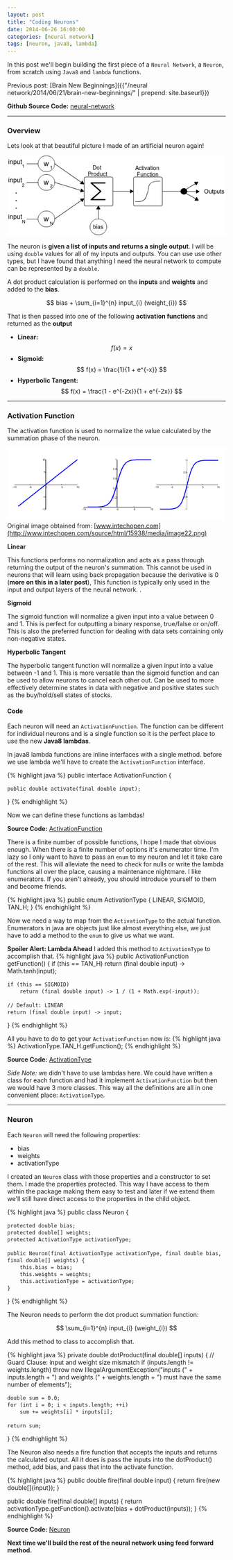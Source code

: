 ```yaml
---
layout: post
title: "Coding Neurons"
date: 2014-06-26 16:00:00
categories: [neural network]
tags: [neuron, java8, lambda]
---
```


In this post we'll begin building the first piece of a `Neural Network`, a `Neuron`, 
from scratch using `Java8` and `lambda` functions.

Previous post: [Brain New Beginnings]({{"/neural network/2014/06/21/brain-new-beginnings/" | prepend: site.baseurl}})

**Github Source Code:** <a href="https://github.com/cluttered-code/neural-network" target="_blank">neural-network</a>

---

### Overview

Lets look at that beautiful picture I made of an artificial neuron again!

![Artificial Neuron](/images/artificial-neuron.png)

The neuron is **given a list of inputs and returns a single output**. 
I will be using `double` values for all of my inputs and outputs. 
You can use use other types, but I have found that anything I need 
the neural network to compute can be represented by a `double`.

A dot product calculation is performed on the **inputs** and **weights** and added to the **bias**.

$$ bias + \sum_{i=1}^{n} input_{i} (weight_{i}) $$

That is then passed into one of the following **activation functions** and returned as the **output**

  * **Linear:** $$ f(x) = x $$
  * **Sigmoid:** $$ f(x) = \frac{1}{1 + e^{-x}} $$
  * **Hyperbolic Tangent:** $$ f(x) = \frac{1 - e^{-2x}}{1 + e^{-2x}} $$
  
---

### Activation Function

The activation function is used to normalize the value calculated by the summation phase of the neuron.

![Graphs](/images/activation-function-graphs.png)
Original image obtained from: [www.intechopen.com](http://www.intechopen.com/source/html/15938/media/image22.png) 

**Linear**

This functions performs no normalization and acts as a pass through returning the output of the neuron's summation. 
This cannot be used in neurons that will learn using back propagation because the derivative is 0 (**more on this in a later post**), 
This function is typically only used in the input and output layers of the neural network. 
.

**Sigmoid**

The sigmoid function will normalize a given input into a value between 0 and 1. 
This is perfect for outputting a binary response, true/false or on/off. 
This is also the preferred function for dealing with data sets containing only non-negative states.

**Hyperbolic Tangent**

The hyperbolic tangent function will normalize a given input into a value between -1 and 1. 
This is more versatile than the sigmoid function and can be used to allow neurons to cancel each other out. 
Can be used to more effectively determine states in data with negative and positive states such as the buy/hold/sell states of stocks.

#### **Code**

Each neuron will need an `ActivationFunction`. 
The function can be different for individual neurons and is a single function so it is the 
perfect place to use the new **Java8 lambdas**.

In java8 lambda functions are inline interfaces with a single method. 
before we use lambda we'll have to create the `ActivationFunction` interface.

{% highlight java %}
public interface ActivationFunction {

    public double activate(final double input);
}
{% endhighlight %}

Now we can define these functions as lambdas!

**Source Code:** <a href="https://github.com/cluttered-code/neural-network/blob/master/src/main/java/com/clutteredcode/ann/activation/ActivationFunction.java" target="_blank">ActivationFunction</a>

There is a finite number of possible functions, I hope I made that obvious enough. 
When there is a finite number of options it's enumerator time. 
I'm lazy so I only want to have to pass an `enum` to my neuron and let it take care of the rest. 
This will alleviate the need to check for nulls or write the lambda functions all over the place, 
causing a maintenance nightmare. I like enumerators. 
If you aren't already, you should introduce yourself to them and become friends.

{% highlight java %}
public enum ActivationType {
    LINEAR,
    SIGMOID,
    TAN_H;
}
{% endhighlight %}

Now we need a way to map from the `ActivationType` to the actual function. Enumerators in java are 
objects just like almost everything else, we just have to add a method to the `enum` to give us what we want. 

**Spoiler Alert: Lambda Ahead** I added this method to `ActivationType` to accomplish that.
{% highlight java %}
public ActivationFunction getFunction() {
    if (this == TAN_H)
        return (final double input) -> Math.tanh(input);

    if (this == SIGMOID)
        return (final double input) -> 1 / (1 + Math.exp(-input));

    // Default: LINEAR
    return (final double input) -> input;
}
{% endhighlight %}

All you have to do to get your `ActivationFunction` now is:
{% highlight java %}
ActivationType.TAN_H.getFunction();
{% endhighlight %}

**Source Code:**  <a href="https://github.com/cluttered-code/neural-network/blob/master/src/main/java/com/clutteredcode/ann/activation/ActivationType.java" target="_blank">ActivationType</a>

*Side Note:* we didn't have to use lambdas here. We could have written a class for each function and had it 
implement `ActivationFunction` but then we would have 3 more classes. This way all the definitions 
are all in one convenient place: `ActivationType`.

---

### Neuron

Each `Neuron` will need the following properties:

* bias
* weights
* activationType

I created an `Neuron` class with those properties and a constructor to set them. I made the properties protected. 
This way I have access to them within the package making them easy to test and later if we extend them we'll still 
have direct access to the properties in the child object.

{% highlight java %}
public class Neuron {

    protected double bias;
    protected double[] weights;
    protected ActivationType activationType;

    public Neuron(final ActivationType activationType, final double bias, final double[] weights) {
        this.bias = bias;
        this.weights = weights;
        this.activationType = activationType;
    }
}
{% endhighlight %}

The Neuron needs to perform the dot product summation function:

$$ \sum_{i=1}^{n} input_{i} (weight_{i}) $$

Add this method to class to accomplish that.

{% highlight java %}
private double dotProduct(final double[] inputs) {
    // Guard Clause: input and weight size mismatch
    if (inputs.length != weights.length)
        throw new IllegalArgumentException("inputs (" + inputs.length + ") and weights (" + weights.length + ") must have the same number of elements");

    double sum = 0.0;
    for (int i = 0; i < inputs.length; ++i)
        sum += weights[i] * inputs[i];

    return sum;
}
{% endhighlight %}

The Neuron also needs a fire function that accepts the inputs and returns the calculated output. 
All it does is pass the inputs into the dotProduct() method, add bias, and pass that into the activate function.

{% highlight java %}
public double fire(final double input) {
    return fire(new double[]{input});
}

public double fire(final double[] inputs) {
    return activationType.getFunction().activate(bias + dotProduct(inputs));
}
{% endhighlight %}

**Source Code:**  <a href="https://github.com/cluttered-code/neural-network/blob/master/src/main/java/com/clutteredcode/ann/Neuron.java" target="_blank">Neuron</a>

**Next time we'll build the rest of the neural network using feed forward method.**
